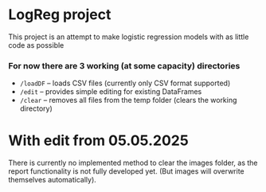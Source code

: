 # LogReg project
This project is an attempt to make logistic regression models with as little code as possible

### For now there are 3 working (at some capacity) directories
- `/loadDF` – loads CSV files (currently only CSV format supported)
- `/edit` – provides simple editing for existing DataFrames
- `/clear` – removes all files from the temp folder (clears the working directory)


# With edit from 05.05.2025
There is currently no implemented method to clear the images folder, as the report functionality is not fully developed yet. (But images will overwrite themselves automatically).